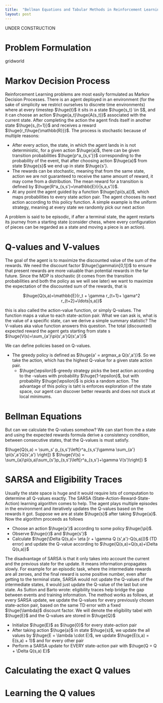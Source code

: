 ```yaml
---
title:  "Bellman Equations and Tabular Methods in Reinforcement Learning"
layout: post
---
```


UNDER CONSTRUCTION

<style TYPE="text/css">
code.has-jax {font: inherit; font-size: 200%; background: inherit; border: inherit;}
</style>
<script type="text/x-mathjax-config">
MathJax.Hub.Config({
    tex2jax: {
        inlineMath: [['$','$'], ['\\(','\\)']],
         chtml: {
            scale: 1.3
        },
        svg: {
            scale: 1.3
        },
        skipTags: ['script', 'noscript', 'style', 'textarea', 'pre'] // removed 'code' entry
    }
});
MathJax.Hub.Queue(function() {
    var all = MathJax.Hub.getAllJax(), i;
    for(i = 0; i < all.length; i += 1) {
        all[i].SourceElement().parentNode.className += ' has-jax';
    }
});
</script>
<script type="text/javascript" src="https://cdnjs.cloudflare.com/ajax/libs/mathjax/2.7.4/MathJax.js?config=TeX-AMS_HTML-full"></script>

# Problem Formulation
gridworld

# Markov Decision Process

Reinforcement Learning problems are most easily formulated as Markov Decision Processes. There is an agent deployed in an environment (for the sake of simplicity we restrict ourselves to discrete time environments) where at every timestep $\huge{t}$ it sits in a state $\huge{s_t} \in S$, and it can choose an action $\huge{a_t}\huge{A(s_t)}$ associated with the current state. After completing the action the agent finds itself in another state $\huge{s_{t+1}}$ and receives a reward $\huge{r_t\huge{\mathbb{R}}}$. The process is stochastic because of multiple reasons:

- After every action, the state, in which the agent lands in is not deterministic, for a given action $\huge{a}$, there can be given transition probabilities $\huge{p^a_{s,s'}}$ corresponding to the probability of the event, that after choosing action $\huge{a}$ from state $\huge{s}$ we end up in state $\huge{s'}.
- The rewards can be stochastic, meaning that from the same state, action we are not guaranteed to receive the same amount of reward, it may come from a distribution. The mean reward for a transition is defined by $\huge{R^a_{s,s'}=\mathbb{E}(r|s,a,s')}$.
- At any point the agent guided by a function $\huge{\pi(s,a)}$, which maps probabilities to every state action pair. The agent chooses its next action according to this policy function. A simple example is the uniform strategy, meaning at every state we randomly pick our next action

A problem is said to be episodic, if after a terminal state, the agent restarts its journey from a starting state (consider chess, where every configuration of pieces can be regarded as a state and moving a piece is an action).

# Q-values and V-values

The goal of the agent is to maximize the discounted value of the sum of the rewards. We need the discount factor $\huge{\gamma\in[0,1]}$ to ensure that present rewards are more valuable than potential rewards in the far future. Since the MDP is stochastic (it comes from the transition probabilities and both the policy as we will see later) we want to maximize the expectation of the discounted sum of the rewards, that is 

<center>
$\huge{Q(s,a)=\mathbb{E}(r_t + \gamma r_{t+1}+ \gama^2 r_{t+2}+\ldots|s,a)}$
</center>

this is also called the action-value function, or simply Q-values. The function maps a value to each state-action pair. What we can ask is, what is the value of a specific state, can we derive a simple summary statistic? The V-values aka value function answers this question. The 
total (discounted) expected reward the agent gets starting from state s
$\huge{V(s)=\sum_{a'}\pi(s',a')Q(s',a')}$

We can define policies based on Q-values. 
  - The greedy policy is defined as $\huge{a' = argmax_a Q(s',a')}$. So we take the action, which has the highest Q-value for a given state action pair.
    - $\huge{\epsilon}$-greedy strategy picks the best action according to the -values with probability $\huge{1-\epsilon}$, but with probability $\huge{\epsilon}$ is picks a random action. The advantage of this policy is taht is enforces exploration of the state space, our agent can discover better rewards and does not stuck at local minimums.

# Bellman Equations 

But can we calculate the Q-values somehow? We can start from the a state and using the expected rewards formula derive a consistency condition, between consecutive states, that the Q-values is must satisfy.

$\huge{Q(s,a) = \sum_s' p_{s,s'}\left[r^a_{s,s'}\gamma \sum_{a'} \pi(s',a')Q(s',a') \right]} $
$\huge{V(s) = \sum_{a}\pi(s,a)\sum_{s'}p_{s,s'}\left[r^a_{s,s'}+\gamma V(s')\right]} $

# SARSA and Eligibility Traces

Usually the state space is huge and it would require lots of computation to determine all Q-values exactly. The SARSA (State-Action-Reward-State-Action) learning algorithm comes to help. The agent plays multiple episodes in the environment and iteratively updates the Q-values based on the rewards it got. Suppose we are at state $\huge{s}$ after taking $\huge{a}$. Now the algorithm proceeds as follows
- Choose an action $\huge{a'}$ according to some policy $\huge{\pi}$.
- Observe $\huge{r}$ and $\huge{s'}$
- Calculate $\huge{\Delta Q(s,a)= \eta [r + \gamma Q (s',a')-Q(s,a)]}$ (TD error) and update the Q-value according to $\huge{Q(s,a)=Q(s,a)+\Delta Q(s,a)}$

The disadvantage of SARSA is that it only takes into account the current and the previous state for the update. It means information propagates slowly. For example for an episodic task, where the intermediate rewards are all zeroes, and the final reward is some positive number, even after getting to the terminal state, SARSA would not update the Q-values of the intermediate states, it would just update the Q-value of the last but one state.  As Sutton and Barto wrote: eligibility traces help bridge the gap between events and training information. The method works as follows, at every SARSA update, we update the Q-values for every previously chosen state-action pair, based on the same TD error with a fixed $\huge{\lambda}$ discount factor. We will denote the eligibility tabel with $\huge{E}$ and the Q-values are stored in $\huge{Q}$

- Initialize $\huge{E}$ as $\huge{0}$ for every state-action pair
- After taking action $\huge{a}$ in state $\huge{s}$, we update the all values by $\huge{E = \lambda \cdot E}$, we update $\huge{E(s,a) = E(s,a) + 1}$ and for every other pair
- Perform a SARSA update for EVERY state-action pair with $\huge{Q = Q + \Delta Q(s,a) E}$

# Calculating the exact Q values

# Learning the Q values